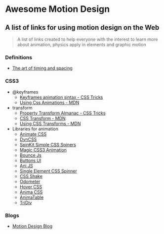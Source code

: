 # Awesome Motion Design

## A list of links for using motion design on the Web

> A list of links created to help everyone with the interest to learn more about animation, physics apply in elements and graphic motion

### Definitions
- [The art of timing and spacing](https://www.youtube.com/watch?v=KRVhtMxQWRs)

### CSS3
- @keyframes
	- [Keyframes animation sintax - CSS Tricks](https://css-tricks.com/snippets/css/keyframe-animation-syntax/)
	- [Using Css Animations - MDN](https://developer.mozilla.org/en-US/docs/Web/CSS/CSS_Animations/Using_CSS_animations)
-  transform
    - [Property Transform Almanac - CSS Tricks](https://css-tricks.com/almanac/properties/t/transform/)
    - [CSS Transform - MDN](https://developer.mozilla.org/en/docs/Web/CSS/transform)
    - [Using CSS Transforms - MDN](https://developer.mozilla.org/en-US/docs/Web/CSS/CSS_Transforms/Using_CSS_transforms)
- Libraries for animation
    - [Animate CSS](https://daneden.github.io/animate.css/)
    - [DynCSS](http://www.vittoriozaccaria.net/dyn-css/)
    - [SpinKit Simple CSS Spiners](http://tobiasahlin.com/spinkit/)
    - [Magic CSS3 Animation](http://www.minimamente.com/example/magic_animations/)
    - [Bounce Js](http://bouncejs.com/)
    - [Buttons UI](http://unicorn-ui.com/buttons/)
    - [Ani JS](http://anijs.github.io/)
    - [Single Element CSS Spinner](http://projects.lukehaas.me/css-loaders/)
    - [CSS Shake](http://elrumordelaluz.github.io/csshake/#1)
    - [Odometer](http://github.hubspot.com/odometer/docs/welcome/)
    - [Hover CSS](http://ianlunn.github.io/Hover/)
    - [Anima CSS](http://lvivski.com/anima/)
    - [AnimaTable](http://leaverou.github.io/animatable/)
    - [TriDiv](http://tridiv.com/)

### Blogs
- [Motion Design Blog](http://www.motiondesign.com.br/blog/)    
  
